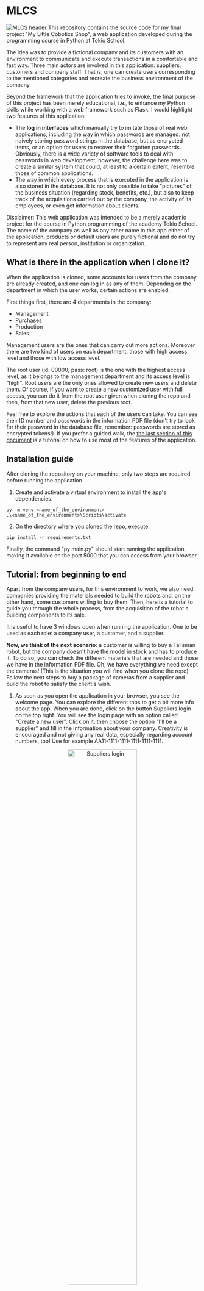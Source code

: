 # MLCS
![MLCS header](readme_statics/header.png)
This repository contains the source code for my final project "My Little Cobotics Shop", 
a web application developed during the programming course in Python at Tokio School. 

The idea was to provide a fictional company 
and its customers with an environment to communicate 
and execute transactions in a comfortable and fast way. Three main actors are 
involved in this application: suppliers, customers and company staff. 
That is, one can create users corresponding to the mentioned
categories and recreate the business environment of the company. 

Beyond the framework that the application tries to invoke, the final purpose of 
this project has been merely educational, i.e., to enhance my Python skills while working 
with a web framework such as Flask. I would highlight two features of this 
application: 

- The **log in interfaces** which manually try to imitate those of real web applications, 
including the way in which passwords are managed: not naively storing password strings in the 
database, but as encrypted items, or an option for users to recover their forgotten passwords. 
Obviously, there is a wide variety of software tools to deal with 
passwords in web development; however, the challenge here was to create a similar system 
that could, at least to a certain extent, resemble those of common applications.
- The way in which every process that is executed in the application is also stored in the database. It is not only possible to take "pictures" of the business situation (regarding
stock, benefits, etc.), but also to keep track of the acquisitions carried out by the company, the activity
of its employees, or even get information about clients.

Disclaimer: This web application was intended to be a merely academic project for the course in Python programming of the academy Tokio School. The name of the company as well as any other name in this app either of the application, products or default users are purely fictional and do not try to represent any real person, institution or organization.

## What is there in the application when I clone it?
When the application is cloned, some accounts for users from the company are already created, 
and one can log in as any of them. Depending on the department in which the user works, 
certain actions are enabled. 

First things first, there are 4 departments in the company: 
- Management 
- Purchases
- Production
- Sales

Management users are the ones that can carry out more actions. Moreover there are
two kind of users on each department: those with high access level and 
those with low access level. 

The root user (id: 00000; pass: root) is the one with the highest access level, 
as it belongs to the management department and its access level is "high". Root 
users are the only ones allowed to create new users and delete them. Of course, 
if you want to create a new customized user with full access, you can do it 
from the root user given when cloning the repo and then, from that new user, 
delete the previous root. 

Feel free to explore the actions that each of the users can take. 
You can see their ID number and passwords in the information PDF file (don't try to look for
their password in the database file, remember: passwords are stored as encrypted tokens!). If you prefer
a guided walk, the [the last section of this document](#tutorial) is a tutorial on how to use most of the features of the application. 


## Installation guide

After cloning the repository on your machine, only two steps are required before 
running the application. 

1. Create and activate a virtual environment to install the app's dependencies.
```
py -m venv <name_of_the_environment>
.\<name_of_the_environment>\Scripts\activate
``` 
2. On the directory where you cloned the repo, execute: 
```
pip install -r requirements.txt
```

Finally, the command "py main.py" should start running the application, making 
it available on the port 5000 that you can access from your browser. 

## Tutorial: from beginning to end
<a name="tutorial"></a>

Apart from the company users, for this environment to work, we also need companies
providing the materials needed to build the robots and, on the other hand, some 
customers willing to buy them. Then, here is a tutorial to guide you through the 
whole process, from the acquisition of the robot's building components 
to its sale. 

It is useful to have 3 windows open when 
running the application. One to be used as each role: a company user, a customer, 
and a supplier.

**Now, we think of the next scenario**: a customer is willing to
buy a Talisman robot, but the company doesn't have the model in stock and has to produce it. 
To do so, you can check the different materials that are 
needed and those we have in the information PDF file. Oh,
we have everything we need except the cameras! 
(This is the situation you will find when you clone the repo)
Follow the next steps to buy a package of cameras from a 
supplier and build the robot to satisfy the client's wish.

1. As soon as you open the application in your browser, you see the welcome page. 
You can explore the different tabs to get a bit more info about the app. When you are
done, click on the button Suppliers login on the top right. You will see the login page with an option
called "Create a new user". Click on it, then choose the option "I'll be a supplier" and fill in the 
information about your company. Creativity is encouraged and not giving any real
data, especially regarding account numbers, too! Use for example AA11-1111-1111-1111-1111-1111.

<p align="center">
<img src="readme_statics/suppliers_login.png" alt="Suppliers login" style="width: 60%;" />
</p>

<a name="step_2"></a>
2. Once you have filled in the information, log in. You will see 4 taps with the 
different actions you can perform as a supplier. Click on "Create new service". On 
model name, choose "Camera CVision 33" (completely invented name) and fill in the 
rest of the details of your product. Watch that to create one Talisman (see PDF), only one
unit of cameras is needed. Once you click on create, a message will appear that the 
service has been successfully created, which you can see listed by clicking on the tab
"My services". 

<p align="center">
<img src="readme_statics/suppliers_space.png" alt="Suppliers space" style="width: 80%;" />
</p>

3. Oops, realize that your service still has 0 validations. That is because, for your
service to be validated by the company, it must be accepted by 3 different members. 
Then, move to the second window of your application. When you are on the welcome 
page, under "HERE'S WHAT YOU CAN DO ON THIS SITE", in the third point, see that the
words "the staff login page" are a link to the login page for staff members. Click on 
it. Watch that on a real website, this login page would never be so easily accessible
for people outside the company. So, to keep it simple, I just hid the access a bit ;).

<p align="center">
<img src="readme_statics/treasure_map.png" alt="Treasure's map" style="width: 80%;" />
</p>

4. Now log in as the root (ID: 00000; pass: root). Realize that you will need 3 different
users to validate the service of your invented company. However, you only have the 
root and Harper Bennet as users able to validate products. Therefore, the first step
will be to create a new user. Click on the tab "Create new user" and fill in the 
information. The only thing to pay attention to here is that only management with high 
access and purchases with high access are allowed to validate products, so make sure
that you allocate the new user to one of these categories.

<p align="center">
<img src="readme_statics/root_space.png" alt="Root space" style="width: 90%;" />
</p>

5. When you click on "Sign in", you directly log in as the new user. Now it's time 
to validate the product. In the "PURCHASES OPTIONS" menu if you logged in as a root or in,
the usual tab if you logged in as a purchases user, you will find the tab 
"Show services". There you can see all the services that have been offered by the 
different companies, including the one you generated in [step 2](#step_2). To validate the 
service as your newly created user, you have to click on the number in the "validations"
column of the table. You will see the success message, and if you click again on the
"Show services" tab, you will see that the number increased by one. Don't try to 
validate it again! Remember that validations must be given by 3 DIFFERENT users.

<p align="center">
<img src="readme_statics/created_user_space.png" alt="Created user space" style="width: 80%;" />
</p>

6. Then what you have to do is to log in again as the other 2 users which are able to validate
services (root and Harper Bennet) and repeat the process (for the moment,
the easiest way is reach the welcome page is to enter the raw url http://127.0.0.1:5000/ in your navigator; 
a suitable button to log out will be added in the future). This might be the most annoying
step, but remember that these 3 users could be real people who should agree that
that offer is worth it for the company. When you validate the service for the third
time, it becomes green! 
7. See that the number under "Service ID" in the services table now has become a button. 
Click on it to purchase the service. Before that, you can click on the tab "Show 
stocks" to confirm that until that moment, the number of cameras that the company has
is zero. Percentages show how many items of each class the real company should have to be
able to operate without shortage risks... See that a lot of products are needed, 
after this tutorial you could try to fix it!. 
Come back to the service table and buy the service. Oops, there is not enough
money! Right, because you start with 0 dollars in your account. To solve this, go to
"ROOT OPTIONS" and click on "Make deposit" to add the quantity you want to your 
account (you can only make deposits as a root). As much as you want! At least enough to buy the service...

<p align="center">
<img src="readme_statics/validated_service.png" alt="Validated service" style="width: 90%;" />
</p>

8. Again, try to buy the service, now it should work. After the success message, 
you will see that the service is gone. You can come back to "Show stock" and confirm that it has 
been increased by the number of units that you specified when creating your service in 
[step 2](#step_2). 

<p align="center">
<img src="readme_statics/bought_service.png" alt="Bought service" style="width: 70%;" />
</p>

9. So now the company is ready to manufacture a Talisman. You can do it from the
"PRODUCTION OPTIONS" of the root user or the user Ava Thompson, who is in the 
production department. In any case, click on "Manufacture product". 
Select the model Talisman T and 1 unit. You will see the success message, and if 
you click on "Show storehouse", you can confirm that now the company has one
Talisman robot to sell. 

<p align="center">
<img src="readme_statics/show_manufactured_product.png" alt="Manufactured product" style="width: 90%;" />
</p>

10. Finally, let's move to the "SALES OPTIONS". Before your client buys the product,
you can adjust the different prices in the tab "Modify prices". Again, this can 
be done from the root or from the user Ethan Reynolds, who is in the Sales 
department. 

<p align="center">
<img src="readme_statics/modify_prices.png" alt="Modify prices" style="width: 90%;" />
</p>

11. We are almost there! Now open a third window for the application. On the 
welcome page, click on the "Customers login" option in the top left corner. 
Choose the option "create new user", then "I'll be a customer", and fill in your 
information. Pay attention to the required format of the card number (always invented! 
Remember the points about creativity and no personal data). Once you have
created your account, you can log in. 
12. Let's avoid the previous error, and now let's add money to our account from the
beginning. Choose the tab "Make deposit" and a quantity to expend. You can consult
the price of the Talisman robot in the catalog. In the "See my wallet" option, you 
can check how much money your client has. 

<p align="center">
<img src="readme_statics/client_make_deposit.png" alt="Make deposit" style="width: 70%;" />
</p>

13. If you click in the picture of the Talisman robot, a message will appear asking 
if you would like to confirm the purchase. If you accept, you will see the message: 
"THAT TALISMAN IS YOURS! ENJOY!". And that's all! You have completed the process 
from cover to cover!

<p align="center">
<img src="readme_statics/talisman_bought.png" alt="Talisman bought" style="width: 60%;" />
</p>

But wait, a lot of things have occured here during these 13 steps... The loggins, 
the movements on the bank accounts, the changes of the quanties of each thing, 
how can you keep track of all of this? Super easy, because every little step has
been recorded! You can go back to the different accounts. See that there are some
other tabs and mere informative menus that we have not covered on this tutorial. Feel 
free to watch all of them and check that everything has been stored in the database.
You could even check the database file itself and see all the information that you 
have generated during this tutorial. I hope you enjoyed it!

## References

All pictures used in the application have been taken from Pexels: https://www.pexels.com/

